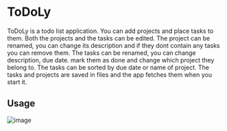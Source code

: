 # ToDoLy

ToDoLy is a todo list application. You can add projects and place tasks to them. Both the projects and the tasks can be edited. The project can be renamed, you can change its description and if they dont contain any tasks you can remove them. The tasks can be renamed, you can change description, due date. mark them as done and change which project they belong to. The tasks can be sorted by due date or name of project.
The tasks and projects are saved in files and the app fetches them when you start it.
## Usage

![image](https://github.com/karinastrand/ToDoLy/assets/150491879/41781a6b-3adc-479a-9395-ab234b993a0c)
